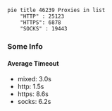 
```mermaid
pie title 46239 Proxies in list
    "HTTP" : 25123
    "HTTPS": 6878
    "SOCKS" : 19443
```

### Some Info
#### Average Timeout

- mixed: 3.0s
- http: 1.5s
- https: 8.6s
- socks: 6.2s